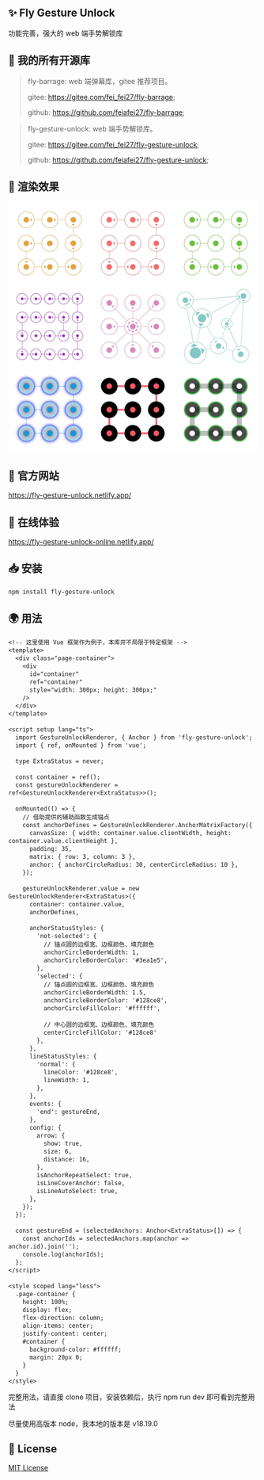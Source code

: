 ## ✨ Fly Gesture Unlock

功能完善，强大的 web 端手势解锁库

## 🎉 我的所有开源库
> fly-barrage: web 端弹幕库，gitee 推荐项目。
> 
> gitee: https://gitee.com/fei_fei27/fly-barrage;
> 
> github: https://github.com/feiafei27/fly-barrage;

> fly-gesture-unlock: web 端手势解锁库。
>
> gitee: https://gitee.com/fei_fei27/fly-gesture-unlock;
>
> github: https://github.com/feiafei27/fly-gesture-unlock;

## 🎥 渲染效果

![渲染效果](./public/full-demo.jpg)

## 📝 官方网站

<https://fly-gesture-unlock.netlify.app/>

## 🎄 在线体验

<https://fly-gesture-unlock-online.netlify.app/>

## 📥 安装

```bash
npm install fly-gesture-unlock
```

## 🌍 用法
```vue
<!-- 这里使用 Vue 框架作为例子，本库并不局限于特定框架 -->
<template>
  <div class="page-container">
    <div
      id="container"
      ref="container"
      style="width: 300px; height: 300px;"
    />
  </div>
</template>

<script setup lang="ts">
  import GestureUnlockRenderer, { Anchor } from 'fly-gesture-unlock';
  import { ref, onMounted } from 'vue';

  type ExtraStatus = never;

  const container = ref();
  const gestureUnlockRenderer = ref<GestureUnlockRenderer<ExtraStatus>>();

  onMounted(() => {
    // 借助提供的辅助函数生成锚点
    const anchorDefines = GestureUnlockRenderer.AnchorMatrixFactory({
      canvasSize: { width: container.value.clientWidth, height: container.value.clientHeight },
      padding: 35,
      matrix: { row: 3, column: 3 },
      anchor: { anchorCircleRadius: 30, centerCircleRadius: 10 },
    });

    gestureUnlockRenderer.value = new GestureUnlockRenderer<ExtraStatus>({
      container: container.value,
      anchorDefines,

      anchorStatusStyles: {
        'not-selected': {
          // 锚点圆的边框宽、边框颜色、填充颜色
          anchorCircleBorderWidth: 1,
          anchorCircleBorderColor: '#3ea1e5',
        },
        'selected': {
          // 锚点圆的边框宽、边框颜色、填充颜色
          anchorCircleBorderWidth: 1.5,
          anchorCircleBorderColor: '#128ce8',
          anchorCircleFillColor: '#ffffff',

          // 中心圆的边框宽、边框颜色、填充颜色
          centerCircleFillColor: '#128ce8'
        },
      },
      lineStatusStyles: {
        'normal': {
          lineColor: '#128ce8',
          lineWidth: 1,
        },
      },
      events: {
        'end': gestureEnd,
      },
      config: {
        arrow: {
          show: true,
          size: 6,
          distance: 16,
        },
        isAnchorRepeatSelect: true,
        isLineCoverAnchor: false,
        isLineAutoSelect: true,
      },
    });
  });

  const gestureEnd = (selectedAnchors: Anchor<ExtraStatus>[]) => {
    const anchorIds = selectedAnchors.map(anchor => anchor.id).join('');
    console.log(anchorIds);
  };
</script>

<style scoped lang="less">
  .page-container {
    height: 100%;
    display: flex;
    flex-direction: column;
    align-items: center;
    justify-content: center;
    #container {
      background-color: #ffffff;
      margin: 20px 0;
    }
  }
</style>
```
完整用法，请直接 clone 项目，安装依赖后，执行 npm run dev 即可看到完整用法

尽量使用高版本 node，我本地的版本是 v18.19.0

## 🌲 License
[MIT License](LICENSE)
